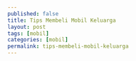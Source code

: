 ```yaml
---
published: false
title: Tips Membeli Mobil Keluarga
layout: post
tags: [mobil]
categories: [mobil]
permalink: tips-membeli-mobil-keluarga
---
```

